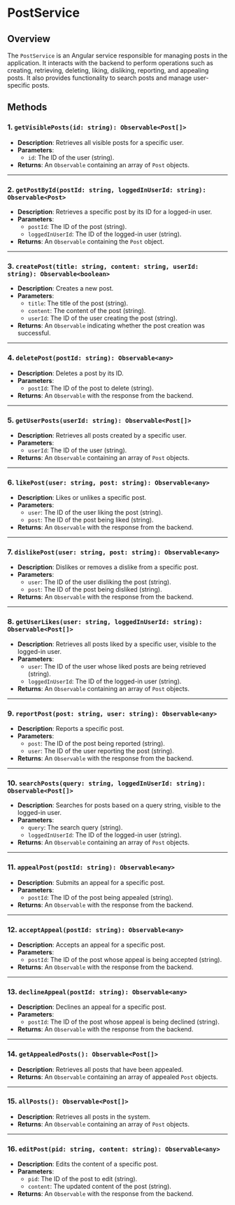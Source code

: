 # PostService

## Overview
The `PostService` is an Angular service responsible for managing posts in the application. It interacts with the backend to perform operations such as creating, retrieving, deleting, liking, disliking, reporting, and appealing posts. It also provides functionality to search posts and manage user-specific posts.

## Methods

### 1. `getVisiblePosts(id: string): Observable<Post[]>`
- **Description**: Retrieves all visible posts for a specific user.
- **Parameters**:
  - `id`: The ID of the user (string).
- **Returns**: An `Observable` containing an array of `Post` objects.

---

### 2. `getPostById(postId: string, loggedInUserId: string): Observable<Post>`
- **Description**: Retrieves a specific post by its ID for a logged-in user.
- **Parameters**:
  - `postId`: The ID of the post (string).
  - `loggedInUserId`: The ID of the logged-in user (string).
- **Returns**: An `Observable` containing the `Post` object.

---

### 3. `createPost(title: string, content: string, userId: string): Observable<boolean>`
- **Description**: Creates a new post.
- **Parameters**:
  - `title`: The title of the post (string).
  - `content`: The content of the post (string).
  - `userId`: The ID of the user creating the post (string).
- **Returns**: An `Observable` indicating whether the post creation was successful.

---

### 4. `deletePost(postId: string): Observable<any>`
- **Description**: Deletes a post by its ID.
- **Parameters**:
  - `postId`: The ID of the post to delete (string).
- **Returns**: An `Observable` with the response from the backend.

---

### 5. `getUserPosts(userId: string): Observable<Post[]>`
- **Description**: Retrieves all posts created by a specific user.
- **Parameters**:
  - `userId`: The ID of the user (string).
- **Returns**: An `Observable` containing an array of `Post` objects.

---

### 6. `likePost(user: string, post: string): Observable<any>`
- **Description**: Likes or unlikes a specific post.
- **Parameters**:
  - `user`: The ID of the user liking the post (string).
  - `post`: The ID of the post being liked (string).
- **Returns**: An `Observable` with the response from the backend.

---

### 7. `dislikePost(user: string, post: string): Observable<any>`
- **Description**: Dislikes or removes a dislike from a specific post.
- **Parameters**:
  - `user`: The ID of the user disliking the post (string).
  - `post`: The ID of the post being disliked (string).
- **Returns**: An `Observable` with the response from the backend.

---

### 8. `getUserLikes(user: string, loggedInUserId: string): Observable<Post[]>`
- **Description**: Retrieves all posts liked by a specific user, visible to the logged-in user.
- **Parameters**:
  - `user`: The ID of the user whose liked posts are being retrieved (string).
  - `loggedInUserId`: The ID of the logged-in user (string).
- **Returns**: An `Observable` containing an array of `Post` objects.

---

### 9. `reportPost(post: string, user: string): Observable<any>`
- **Description**: Reports a specific post.
- **Parameters**:
  - `post`: The ID of the post being reported (string).
  - `user`: The ID of the user reporting the post (string).
- **Returns**: An `Observable` with the response from the backend.

---

### 10. `searchPosts(query: string, loggedInUserId: string): Observable<Post[]>`
- **Description**: Searches for posts based on a query string, visible to the logged-in user.
- **Parameters**:
  - `query`: The search query (string).
  - `loggedInUserId`: The ID of the logged-in user (string).
- **Returns**: An `Observable` containing an array of `Post` objects.

---

### 11. `appealPost(postId: string): Observable<any>`
- **Description**: Submits an appeal for a specific post.
- **Parameters**:
  - `postId`: The ID of the post being appealed (string).
- **Returns**: An `Observable` with the response from the backend.

---

### 12. `acceptAppeal(postId: string): Observable<any>`
- **Description**: Accepts an appeal for a specific post.
- **Parameters**:
  - `postId`: The ID of the post whose appeal is being accepted (string).
- **Returns**: An `Observable` with the response from the backend.

---

### 13. `declineAppeal(postId: string): Observable<any>`
- **Description**: Declines an appeal for a specific post.
- **Parameters**:
  - `postId`: The ID of the post whose appeal is being declined (string).
- **Returns**: An `Observable` with the response from the backend.

---

### 14. `getAppealedPosts(): Observable<Post[]>`
- **Description**: Retrieves all posts that have been appealed.
- **Returns**: An `Observable` containing an array of appealed `Post` objects.

---

### 15. `allPosts(): Observable<Post[]>`
- **Description**: Retrieves all posts in the system.
- **Returns**: An `Observable` containing an array of `Post` objects.

---

### 16. `editPost(pid: string, content: string): Observable<any>`
- **Description**: Edits the content of a specific post.
- **Parameters**:
  - `pid`: The ID of the post to edit (string).
  - `content`: The updated content of the post (string).
- **Returns**: An `Observable` with the response from the backend.

